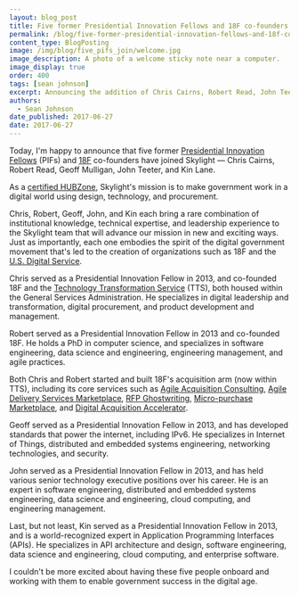 ```yaml
---
layout: blog_post
title: Five former Presidential Innovation Fellows and 18F co-founders join Skylight
permalink: /blog/five-former-presidential-innovation-fellows-and-18f-cofounders-join-skylight/
content_type: BlogPosting
image: /img/blog/five_pifs_join/welcome.jpg
image_description: A photo of a welcome sticky note near a computer.
image_display: true
order: 400
tags: [sean johnson]
excerpt: Announcing the addition of Chris Cairns, Robert Read, John Teeter, Geoff Mulligan, and Kin Lane to the Skylight team.
authors:
  - Sean Johnson
date_published: 2017-06-27
date: 2017-06-27
---
```


Today, I'm happy to announce that five former <a href="https://presidentialinnovationfellows.gov/" target="&#95;blank">Presidential Innovation Fellows</a> (PIFs) and <a href="https://18f.gsa.gov/" target="&#95;blank">18F</a> co-founders have joined Skylight &mdash; Chris Cairns, Robert Read, Geoff Mulligan, John Teeter, and Kin Lane.

As a [certified HUBZone](/about/#hubzone), Skylight's mission is to make government work in a digital world using design, technology, and procurement.

Chris, Robert, Geoff, John, and Kin each bring a rare combination of institutional knowledge, technical expertise, and leadership experience to the Skylight team that will advance our mission in new and exciting ways. Just as importantly, each one embodies the spirit of the digital
government movement that's led to the creation of organizations such as 18F and the <a href="https://www.usds.gov/" target="&#95;blank">U.S. Digital Service</a>.

Chris served as a Presidential Innovation Fellow in 2013, and co-founded 18F and the <a href="https://www.gsa.gov/portal/category/25729" target="&#95;blank">Technology Transformation Service</a> (TTS), both housed within the General Services Administration. He specializes in digital leadership and transformation, digital procurement, and product development and management.

Robert served as a Presidential Innovation Fellow in 2013 and co-founded 18F. He holds a PhD in computer science, and specializes in software engineering, data science and engineering, engineering management, and agile practices.

Both Chris and Robert started and built 18F's acquisition arm (now within TTS), including its core services such as [Agile Acquisition Consulting](/work/agile-acquisition-framework/), [Agile Delivery Services Marketplace](/work/agile-delivery-services-marketplace/), <a href="https://18f.gsa.gov/2015/03/30/new-rfp-ghostwriting-service-to-improve-contract-success/" target="&#95;blank">RFP Ghostwriting</a>, <a href="https://micropurchase.18f.gov/" target="&#95;blank">Micro-purchase Marketplace</a>, and [Digital Acquisition Accelerator](/work/digital-acquisition-accelerator/).

Geoff served as a Presidential Innovation Fellow in 2013, and has developed standards that power the internet, including IPv6. He specializes in Internet of Things, distributed and embedded systems engineering, networking technologies, and security.

John served as a Presidential Innovation Fellow in 2013, and has held various senior technology executive positions over his career. He is an expert in software engineering, distributed and embedded systems engineering, data science and engineering, cloud computing, and engineering management.

Last, but not least, Kin served as a Presidential Innovation Fellow in 2013, and is a world-recognized expert in Application Programming Interfaces (APIs). He specializes in API architecture and design, software engineering, data science and engineering, cloud computing, and enterprise software.

I couldn't be more excited about having these five people onboard and working with them to enable government success in the digital age.
